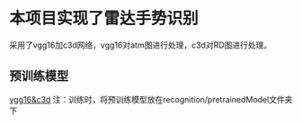 # 本项目实现了雷达手势识别
采用了vgg16加c3d网络，vgg16对atm图进行处理，c3d对RD图进行处理。

## 预训练模型
[vgg16&c3d](https://download.csdn.net/download/duzhongqiang/15178197)
注：训练时，将预训练模型放在recognition/pretrainedModel文件夹下